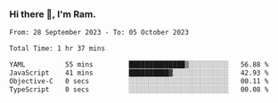 ### Hi there 👋, I'm Ram.

<!--START_SECTION:waka-->

```txt
From: 28 September 2023 - To: 05 October 2023

Total Time: 1 hr 37 mins

YAML          55 mins         ██████████████▒░░░░░░░░░░   56.88 %
JavaScript    41 mins         ██████████▓░░░░░░░░░░░░░░   42.93 %
Objective-C   0 secs          ░░░░░░░░░░░░░░░░░░░░░░░░░   00.11 %
TypeScript    0 secs          ░░░░░░░░░░░░░░░░░░░░░░░░░   00.08 %
```

<!--END_SECTION:waka-->

